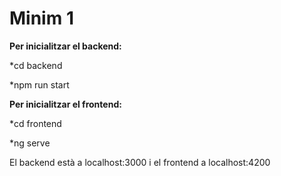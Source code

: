 # Minim 1
 
**Per inicialitzar el backend:**

*cd backend

*npm run start



**Per inicialitzar el frontend:**

*cd frontend

*ng serve

El backend està a localhost:3000 i el frontend a localhost:4200
